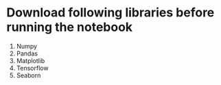 # Download following libraries before running the notebook

1) Numpy
2) Pandas
3) Matplotlib
4) Tensorflow
5) Seaborn